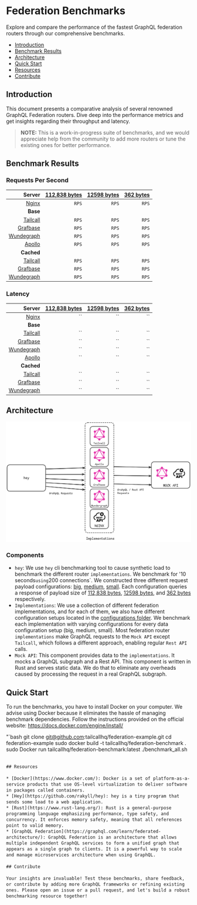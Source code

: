 # Federation Benchmarks

Explore and compare the performance of the fastest GraphQL federation routers through our comprehensive benchmarks.

- [Introduction](#introduction)
- [Benchmark Results](#benchmark-results)
- [Architecture](#architecture)
- [Quick Start](#quick-start)
- [Resources](#resources)
- [Contribute](#contribute)

## Introduction

This document presents a comparative analysis of several renowned GraphQL Federation routers. Dive deep into the performance metrics and get insights regarding their throughput and latency.

> **NOTE:** This is a work-in-progress suite of benchmarks, and we would appreciate help from the community to add more routers or tune the existing ones for better performance.

## Benchmark Results

### Requests Per Second

<!-- PERFORMANCE_RESULTS_START -->
| Server | [112,838 bytes](./source/big.json)| [12598 bytes](./source/medium.json)| [362 bytes](./source/small.json) |
| ---: | ---: | ---: | ---: |
| [Nginx](https://nginx.org/en/) | ` RPS` | ` RPS` | ` RPS` |
| **Base** | | | |
| [Tailcall](https://github.com/tailcallhq/tailcall) | ` RPS` | ` RPS` | ` RPS` |
| [Grafbase](https://github.com/grafbase/grafbase) | ` RPS` | ` RPS` | ` RPS` |
| [Wundegraph](https://github.com/wundergraph/cosmo) | ` RPS` | ` RPS` | ` RPS` |
| [Apollo](https://github.com/apollographql/router) | ` RPS` | ` RPS` | ` RPS` |
| **Cached** | | | |
| [Tailcall](https://github.com/tailcallhq/tailcall) | ` RPS` | ` RPS` | ` RPS` |
| [Grafbase](https://github.com/grafbase/grafbase) | ` RPS` | ` RPS` | ` RPS` |
| [Wundegraph](https://github.com/wundergraph/cosmo) | ` RPS` | ` RPS` | ` RPS` |
<!-- PERFORMANCE_RESULTS_END -->

### Latency

<!-- LATENCY_RESULTS_START -->
| Server | [112,838 bytes](./source/big.json)| [12598 bytes](./source/medium.json)| [362 bytes](./source/small.json) |
| ---: | ---: | ---: | ---: |
| [Nginx](https://nginx.org/en/) | `` | `` | `` |
| **Base** | | | |
| [Tailcall](https://github.com/tailcallhq/tailcall) | `` | `` | `` |
| [Grafbase](https://github.com/grafbase/grafbase) | `` | `` | `` |
| [Wundegraph](https://github.com/wundergraph/cosmo) | `` | `` | `` |
| [Apollo](https://github.com/apollographql/router) | `` | `` | `` |
| **Cached** | | | |
| [Tailcall](https://github.com/tailcallhq/tailcall) | `` | `` | `` |
| [Grafbase](https://github.com/grafbase/grafbase) | `` | `` | `` |
| [Wundegraph](https://github.com/wundergraph/cosmo) | `` | `` | `` |
<!-- LATENCY_RESULTS_END -->

## Architecture

![image info](./files/diagram.png)

### Components

* `hey`: We use `hey` cli benchmarking tool to cause synthetic load to benchmark the different router `implementations`. We benchmark for '10 seconds` using `200 connections`. We constructed three different request payload configurations: [big](./scripts/bench-hey-big.json), [medium](./scripts/bench-hey-medium.json), [small](./scripts/bench-hey-small.json). Each configuration queries a response of payload size of [112,838 bytes](./source/big.json), [12598 bytes](./source/medium.json), and [362 bytes](./source/small.json) respectively.
* `Implementations`: We use a collection of different federation implementations, and for each of them, we also have different configuration setups located in the [configurations folder](./configurations/). We benchmark each implementation with varying configurations for every data configuration setup (big, medium, small). Most federation router `implementations` make GraphQL requests to the `Mock API` except `Tailcall`, which follows a different approach, enabling regular `Rest API` calls.
* `Mock API`: This component provides data to the `implementations`. It mocks a GraphQL subgraph and a Rest API. This component is written in Rust and serves static data. We do that to eliminate any overheads caused by processing the request in a real GraphQL subgraph.

## Quick Start

To run the benchmarks, you have to install Docker on your computer. We advise using Docker because it eliminates the hassle of managing benchmark dependencies. Follow the instructions provided on the official website: https://docs.docker.com/engine/install/

"`bash
git clone git@github.com:tailcallhq/federation-example.git
cd federation-example
sudo docker build -t tailcallhq/federation-benchmark .
sudo Docker run tailcallhq/federation-benchmark:latest ./benchmark_all.sh
```

## Resources

* [Docker](https://www.docker.com/): Docker is a set of platform-as-a-service products that use OS-level virtualization to deliver software in packages called containers.
* [Hey](https://github.com/rakyll/hey): hey is a tiny program that sends some load to a web application.
* [Rust](https://www.rust-lang.org/): Rust is a general-purpose programming language emphasizing performance, type safety, and concurrency. It enforces memory safety, meaning that all references point to valid memory.
* [GraphQL Federation](https://graphql.com/learn/federated-architecture/): GraphQL Federation is an architecture that allows multiple independent GraphQL services to form a unified graph that appears as a single graph to clients. It is a powerful way to scale and manage microservices architecture when using GraphQL.

## Contribute

Your insights are invaluable! Test these benchmarks, share feedback, or contribute by adding more GraphQL frameworks or refining existing ones. Please open an issue or a pull request, and let's build a robust benchmarking resource together!
